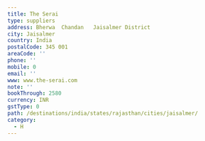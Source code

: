 ```yaml
---
title: The Serai
type: suppliers
address: Bherwa  Chandan   Jaisalmer District
city: Jaisalmer
country: India
postalCode: 345 001
areaCode: ''
phone: ''
mobile: 0
email: ''
www: www.the-serai.com
note: ''
bookThrough: 2580
currency: INR
gstType: 0
path: /destinations/india/states/rajasthan/cities/jaisalmer/
category:
  - H
---
```


